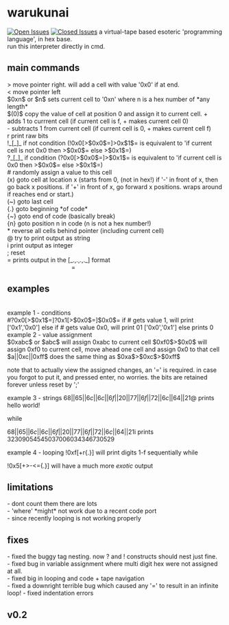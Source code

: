 # warukunai
[![Open Issues](https://img.shields.io/github/issues-raw/at-adityavikram/warukunai?style=for-the-badge)](https://www.github.com/at-adityavikram/warukunai/issues)
[![Closed Issues](https://img.shields.io/github/issues-closed-raw/at-adityavikram/warukunai?color=green&style=for-the-badge)](https://www.github.com/at-adityavikram/warukunai/issues)
a virtual-tape based esoteric 'programming language', in hex base.<br>
run this interpreter directly in cmd.

## main commands
<p>
> move pointer right. will add a cell with value '0x0' if at end.<br>
< move pointer left<br>
$0xn$ or $n$ sets current cell to '0xn' where n is a hex number of *any length*<br>
$(0)$ copy the value of cell at position 0 and assign it to current cell.
+ adds 1 to currrent cell (if current cell is f, + makes current cell 0)<br>
- subtracts 1 from current cell (if current cell is 0, + makes current cell f)<br>
r print raw bits<br>
!_[_]_ if not condition (!0x0[>$0x0$=]>0x$1$= is equivalent to 'if current cell is not 0x0 then >$0x0$= else >$0x1$=)<br>
?_[_]_ if condition (?0x0[>$0x0$=]>$0x1$= is equivalent to 'if current cell is 0x0 then >$0x0$= else >$0x1$=)<br>
# randomly assign a value to this cell<br>
(x) goto cell at location x (starts from 0, (not in hex!) if '-' in front of x, then go back x positions. if '+' in front of x, go forward x positions. wraps around if reaches end or start.)<br>
(~) goto last cell<br>
{.} goto beginning *of code*<br>
{~} goto end of code (basically break)<br>
{n} goto position n in code (n is not a hex number!)<br>
* reverse all cells behind pointer (including current cell)<br>
@ try to print output as string<br>
i print output as integer<br>
; reset<br>
= prints output in the [_.,.,.,._] format<br>
&nbsp;&nbsp;&nbsp;&nbsp;&nbsp;&nbsp;&nbsp;&nbsp;&nbsp;&nbsp;&nbsp;&nbsp;&nbsp;&nbsp;&nbsp;&nbsp;&nbsp;&nbsp;&nbsp;&nbsp;&nbsp;&nbsp;&nbsp;&nbsp;&nbsp;&nbsp;&nbsp;&nbsp;&nbsp;&nbsp;&nbsp;&nbsp;&nbsp;&nbsp;&nbsp;&nbsp;&nbsp;&nbsp;=
</p>

## examples
<br>
example 1 - conditions
<br>
#?0x0[>$0x1$=]?0x1[>$0x0$=]$0x0$=
if # gets value 1, will print ['0x1','0x0'] else if # gets value 0x0, will print 01 ['0x0','0x1']
else prints 0

<br>
example 2 - value assignment
<br>
$0xabc$ or $abc$ will assign 0xabc to current cell
$0xf0$>$0x0$ will assign 0xf0 to current cell, move ahead one cell and assign 0x0 to that cell
$a||0xc||0xff$ does the same thing as $0xa$>$0xc$>$0xff$

note that to actually view the assigned changes, an '=' is required. in case you forgot to put it, and pressed enter, no worries. the bits are retained forever unless reset by ';'

example 3 - strings
$68||65||6c||6c||6f||20||77||6f||72||6c||64||21$@
prints hello world!

while

$68||65||6c||6c||6f||20||77||6f||72||6c||64||21$i
prints 32309054545037006034346730529

example 4 - looping
!0xf[+r{.}]
will print digits 1-f sequentially
while 

!0x5[+>-<={.}]
will have a much more *exotic* output

<h2>limitations</h2>
    - dont count them there are lots<br>
    - 'where' *might* not work due to a recent code port<br>
    - since recently looping is not working properly
<h2>fixes</h2>
    - fixed the buggy tag nesting. now ? and ! constructs should nest just fine.<br>
    - fixed bug in variable assignment where multi digit hex were not assigned at all.<br>
    - fixed big in looping and code + tape navigation<br>
    - fixed a downright terrible bug which caused any '=' to result in an infinite loop!
    - fixed indentation errors
<br><h2>v0.2</h2>
